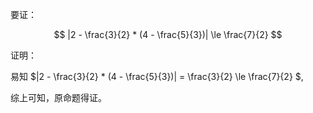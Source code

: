 要证：

$$ |2 - \frac{3}{2} * (4 - \frac{5}{3})| \le \frac{7}{2} $$

证明：

易知 $|2 - \frac{3}{2} * (4 - \frac{5}{3})| = \frac{3}{2} \le \frac{7}{2} $,

综上可知，原命题得证。